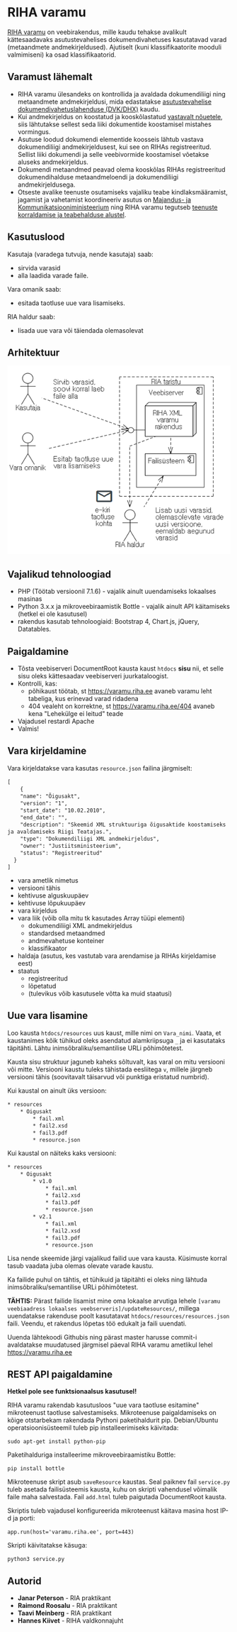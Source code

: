 # RIHA varamu

[RIHA varamu](https://varamu.riha.ee) on veebirakendus, mille kaudu tehakse avalikult kättesaadavaks asutustevahelises dokumendivahetuses kasutatavad varad (metaandmete andmekirjeldused). Ajutiselt (kuni klassifikaatorite mooduli valmimiseni) ka osad klassifikaatorid.

## Varamust lähemalt

- RIHA varamu ülesandeks on kontrollida ja avaldada dokumendiliigi ning metaandmete andmekirjeldusi, mida edastatakse [asutustevahelise dokumendivahetuslahenduse (DVK/DHX)](https://www.ria.ee/ee/dokumendivahetus-dhx.html) kaudu.
- Kui andmekirjeldus on koostatud ja kooskõlastatud [vastavalt nõuetele](https://mkm.ee/sites/default/files/juhis_dokumendiliigi_xml_andmekirjelduse_koostamiseks.pdf), siis lähtutakse sellest seda liiki dokumentide koostamisel mistahes vormingus.
- Asutuse loodud dokumendi elementide koosseis lähtub vastava dokumendiliigi andmekirjeldusest, kui see on RIHAs registreeritud. Sellist liiki dokumendi ja selle veebivormide koostamisel võetakse aluseks andmekirjeldus.
- Dokumendi metaandmed peavad olema kooskõlas RIHAs registreeritud dokumendihalduse metaandmeloendi ja dokumendiliigi andmekirjeldusega.
- Otseste avalike teenuste osutamiseks vajaliku teabe kindlaksmääramist, jagamist ja vahetamist koordineeriv asutus on [Majandus- ja Kommunikatsiooniministeerium](https://www.mkm.ee/et/tegevused-eesmargid/infouhiskond/dokumendihaldusest-infohalduseni) ning RIHA varamu tegutseb [teenuste korraldamise ja teabehalduse alustel](https://www.riigiteataja.ee/akt/131052017007?leiaKehtiv).

## Kasutuslood

Kasutaja (varadega tutvuja, nende kasutaja) saab:

- sirvida varasid
- alla laadida varade faile.

Vara omanik saab:

- esitada taotluse uue vara lisamiseks.

RIA haldur saab:

- lisada uue vara või täiendada olemasolevat

## Arhitektuur

![](architecture.png)

## Vajalikud tehnoloogiad

- PHP (Töötab versioonil 7.1.6) - vajalik ainult uuendamiseks lokaalses masinas
- Python 3.x.x ja mikroveebiraamistik Bottle - vajalik ainult API käitamiseks (hetkel ei ole kasutusel)
- rakendus kasutab tehnoloogiaid: Bootstrap 4, Chart.js, jQuery, Datatables.

## Paigaldamine

* Tõsta veebiserveri DocumentRoot kausta kaust `htdocs` **sisu** nii, et selle sisu oleks kättesaadav veebiserveri juurkataloogist.
* Kontrolli, kas:
  * põhikaust töötab, st https://varamu.riha.ee avaneb varamu leht tabeliga, kus erinevad varad ridadena
  * 404 vealeht on korrektne, st https://varamu.riha.ee/404 avaneb kena "Lehekülge ei leitud" teade
* Vajadusel restardi Apache
* Valmis!

## Vara kirjeldamine

Vara kirjeldatakse vara kasutas `resource.json` failina järgmiselt:

```
[
    {
    "name": "Õigusakt",
    "version": "1",
    "start_date": "10.02.2010",
    "end_date": "",
    "description": "Skeemid XML struktuuriga õigusaktide koostamiseks ja avaldamiseks Riigi Teatajas.",
    "type": "Dokumendiliigi XML andmekirjeldus",
    "owner": "Justiitsministeerium",
    "status": "Registreeritud"
  }
]
```

- vara ametlik nimetus
- versiooni tähis
- kehtivuse alguskuupäev
- kehtivuse lõpukuupäev
- vara kirjeldus
- vara liik (võib olla mitu tk kasutades Array tüüpi elementi)
  - dokumendiliigi XML andmekirjeldus
  - standardsed metaandmed
  - andmevahetuse konteiner
  - klassifikaator
- haldaja (asutus, kes vastutab vara arendamise ja RIHAs kirjeldamise eest)
- staatus
  - registreeritud
  - lõpetatud
  - (tulevikus võib kasutusele võtta ka muid staatusi)

## Uue vara lisamine

Loo kausta `htdocs/resources` uus kaust, mille nimi on `Vara_nimi`. Vaata, et kaustanimes kõik tühikud oleks asendatud alamkriipsuga `_` ja ei kasutataks täpitähti. Lähtu inimsõbraliku/semantilise URLi põhimõtetest.

Kausta sisu struktuur jaguneb kaheks sõltuvalt, kas varal on mitu  versiooni või mitte. Versiooni kaustu tuleks tähistada eesliitega `v`, millele järgneb versiooni tähis (soovitavalt täisarvud või punktiga eristatud numbrid).

Kui kaustal on ainult üks versioon:
```
* resources
    * Oigusakt
        * fail.xml
        * fail2.xsd
        * fail3.pdf
        * resource.json
```

Kui kaustal on näiteks kaks versiooni:
```
* resources
    * Oigusakt
        * v1.0
            * fail.xml
            * fail2.xsd
            * fail3.pdf
            * resource.json
        * v2.1
            * fail.xml
            * fail2.xsd
            * fail3.pdf
            * resource.json
```
Lisa nende skeemide järgi vajalikud failid uue vara kausta. Küsimuste korral tasub vaadata juba olemas olevate varade kaustu.

Ka failide puhul on tähtis, et tühikuid ja täpitähti ei oleks ning lähtuda inimsõbraliku/semantilise URLi põhimõtetest.

**TÄHTIS:** Pärast failide lisamist mine oma lokaalse arvutiga lehele `[varamu veebiaadress lokaalses veebserveris]/updateResources/`, millega uuendatakse rakenduse poolt kasutatavat `htdocs/resources/resources.json` faili. Veendu, et rakendus lõpetas töö edukalt ja faili uuendati.

Uuenda lähtekoodi Githubis ning pärast master harusse commit-i avaldatakse muudatused järgmisel päeval RIHA varamu ametlikul lehel https://varamu.riha.ee

## REST API paigaldamine

**Hetkel pole see funktsionaalsus kasutusel!**

RIHA varamu rakendab kasutusloos "uue vara taotluse esitamine" mikroteenust taotluse salvestamiseks. Mikroteenuse paigaldamiseks on kõige otstarbekam rakendada Pythoni paketihaldurit pip. Debian/Ubuntu operatsioonisüsteemil tuleb pip installeerimiseks käivitada:
```
sudo apt-get install python-pip
```
Paketihalduriga installeerime mikroveebiraamistiku Bottle:
```
pip install bottle
```
Mikroteenuse skript asub `saveResource` kaustas. Seal paiknev fail `service.py` tuleb asetada failisüsteemis kausta, kuhu on skripti vahendusel võimalik faile maha salvestada. Fail `add.html` tuleb paigutada DocumentRoot kausta.

Skriptis tuleb vajadusel konfigureerida mikroteenust käitava masina host IP-d ja porti:
```
app.run(host='varamu.riha.ee', port=443)
```
Skripti käivitatakse käsuga:
```
python3 service.py
```

## Autorid

* **Janar Peterson** - RIA praktikant
* **Raimond Roosalu** - RIA praktikant
* **Taavi Meinberg** - RIA praktikant
* **Hannes Kiivet** - RIHA valdkonnajuht
